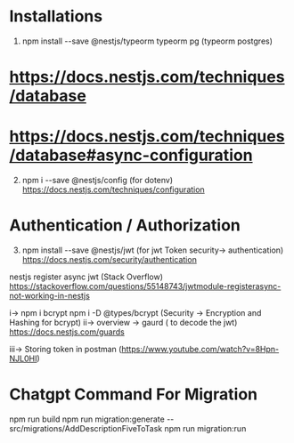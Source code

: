 # Installations
1. npm install --save @nestjs/typeorm typeorm pg (typeorm postgres)
# https://docs.nestjs.com/techniques/database



# https://docs.nestjs.com/techniques/database#async-configuration


2. npm i --save @nestjs/config (for dotenv)
https://docs.nestjs.com/techniques/configuration



# Authentication / Authorization
3. npm install --save @nestjs/jwt (for jwt Token security-> authentication)
https://docs.nestjs.com/security/authentication



nestjs register async jwt (Stack Overflow)
https://stackoverflow.com/questions/55148743/jwtmodule-registerasync-not-working-in-nestjs

i-> npm i bcrypt npm i -D @types/bcrypt (Security -> Encryption and Hashing for bcrypt)
ii-> overview -> gaurd ( to decode the jwt)
https://docs.nestjs.com/guards

iii-> Storing token in postman (https://www.youtube.com/watch?v=8Hpn-NJL0HI)
































# Chatgpt Command For Migration
npm run build
npm run migration:generate -- src/migrations/AddDescriptionFiveToTask
npm run migration:run

